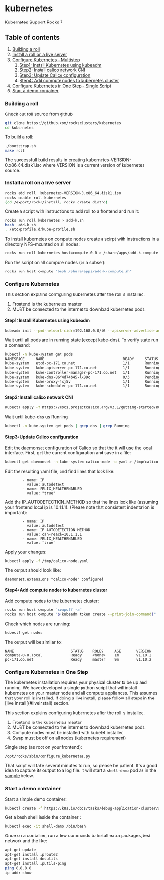 # kubernetes
Kubernetes Support  Rocks 7

## Table of contents

1. [Building a roll](#buildroll)
2. [Install a roll on a live server](#liveinstall)
3. [Configure Kubernetes - Multistep](#config)
    1. [Step1: Install Kubernetes using kubeadm](#step1)
    2. [Step2: Install calico network CNI](#step2)
    3. [Step3: Update Calico configuration](#step3)
    4. [Step4: Add compute nodes to kubernetes cluster](#step4)
4. [Configure Kubernetes in One Step - Single Script](#config2)
5. [Start a demo container](#sample)

### Building a roll <a name="buildroll"></a>
Check out roll source from github
```bash
git clone https://github.com/rocksclusters/kubernetes
cd kubernetes
```
To build a roll:
```bash
./bootstrap.sh
make roll
```
The successfull build results in creating kubernetes-VERSION-0.x86_64.disk1.iso
where VERSION is a current version of kubernetes source.

### Install a roll on a live server <a name="liveinstall"></a>

```bash
rocks add roll  kubernetes-VERSION-0.x86_64.disk1.iso
rocks enable roll kubernetes
(cd /export/rocks/install; rocks create distro)
```
Create a script with instructions to add roll to a frontend and run it:
```bash
rocks run roll kubernetes > add-k.sh
bash  add-k.sh
. /etc/profile.d/kube-profile.sh
```

To install kubernetes on compute nodes  create a scirpt with instructions
in a directory NFS-mounted on all nodes:	
```bash
rocks run roll kubernetes host=compute-0-0 > /share/apps/add-k-compute.sh

```
Run the script on all compute nodes (or a subset):
```bash
rocks run host compute "bash /share/apps/add-k-compute.sh"
```

### Configure Kubernetes <a name="config"></a>
This section explains configuring kubernetes after the roll is installed. 

1. Frontend is the kubernetes master
2. MUST be connected to the internet to download kubernetes pods.


#### Step1: Install Kubernetes using kubeadm <a name="step1"></a>
```bash
kubeadm init --pod-network-cidr=192.168.0.0/16 --apiserver-advertise-address=$(rocks report host attr localhost attr=Kickstart_PrivateAddress)
```
Wait until all pods are in running state (except kube-dns). To verify state run a command:
```bash
kubectl -n kube-system get pods
NAMESPACE     NAME                                    READY     STATUS    RESTARTS   AGE
kube-system   etcd-pc-171.co.net                      1/1       Running   0          26s
kube-system   kube-apiserver-pc-171.co.net            1/1       Running   0          45s
kube-system   kube-controller-manager-pc-171.co.net   1/1       Running   0          43s
kube-system   kube-dns-86f4d74b45-lk89c               0/3       Pending   0          1m
kube-system   kube-proxy-txj5v                        1/1       Running   0          1m
kube-system   kube-scheduler-pc-171.co.net            1/1       Running   0          42s
```
#### Step2: Install  calico network CNI <a name="step2"></a>
```bash
kubectl apply -f https://docs.projectcalico.org/v3.1/getting-started/kubernetes/installation/hosted/kubeadm/1.7/calico.yaml
```
Wait until kube-dns us Running 
```bash
kubectl -n kube-system get pods | grep dns | grep Running
```
#### Step3: Update Calico configuration <a name="step3"></a>
Edit the daemonset configuration of Calico so that the it will use the local interface.
First, get the current configuration and save in a file:
```bash
kubectl get daemonset -n kube-system calico-node -o yaml > /tmp/calico-node.yaml
```

Edit the resulting yaml file, and find lines that look like:
```text
        - name: IP
          value: autodetect
        - name: FELIX_HEALTHENABLED
          value: "true"
```

Add the IP_AUTODETECTION_METHOD so that the lines look like (assuming your frontend local ip is 10.1.1.1). (Please note that
consistent indentation is important):
```text
        - name: IP
          value: autodetect
        - name: IP_AUTODETECTION_METHOD
          value: can-reach=10.1.1.1
        - name: FELIX_HEALTHENABLED
          value: "true"
```
Apply your changes:
```bash
kubectl apply -f /tmp/calico-node.yaml
```

The output should look like:
```text
daemonset.extensions "calico-node" configured
```

#### Step4: Add compute nodes to kubernetes cluster <a name="step4"></a>
Add compute nodes to the kubernetes cluster:
```bash
rocks run host compute "swapoff -a"
rocks run host compute "$(kubeadm token create --print-join-command)"
```

Check which nodes are running:
```bash
kubectl get nodes
```
The output will be similar to:
``` text
NAME                          STATUS    ROLES     AGE       VERSION
compute-0-0.local             Ready     <none>    1m        v1.10.2
pc-171.co.net                 Ready     master    9m        v1.10.2
```
### Configure Kubernetes in One Step<a name="config2"></a>
The kubernetes installation requires your physical cluster to be up and
running.  We have developed a single python script that will install 
kubernetes on your master node and all compute appliances.  This assumes 
that your roll is installed. If doing a live install, please follow all steps
in the [live install[(#liveinstall) section.
 
This section explains configuring kubernetes after the roll is installed. 

1. Frontend is the kubernetes master
2. MUST be connected to the internet to download kubernetes pods.
3. Compute nodes must be installed with kubelet installed
4. Swap must be off on all nodes (kubernetes requirement)


Single step (as root on your frontend):
```
/opt/rocks/sbin/configure_kubernetes.py
```
That script will take several minutes to run, so please be patient.
It's a good idea to capture its output to a log file.
It will start a ```shell-demo``` pod as in the [sample](#sample) below. 


### Start a demo container <a name="sample"></a>
Start a simple demo container:
```bash
kubectl create -f https://k8s.io/docs/tasks/debug-application-cluster/shell-demo.yaml
```
Get a bash shell inside the container :
```bash 
kubectl exec -it shell-demo /bin/bash
```
Once on a container, run a few commands to install extra packages, test network and the like:

```bash
apt-get update
apt-get install iproute2
apt-get install dnsutils
apt-get install iputils-ping
ping 8.8.8.8
ip addr show
```

